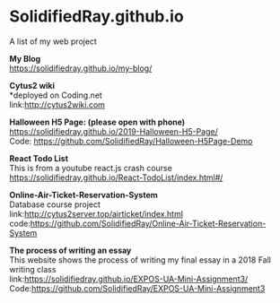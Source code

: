# SolidifiedRay.github.io
A list of my web project

**My Blog**  
https://solidifiedray.github.io/my-blog/  

**Cytus2 wiki**  
*deployed on Coding.net    
link:http://cytus2wiki.com  

**Halloween H5 Page: (please open with phone)**  
https://solidifiedray.github.io/2019-Halloween-H5-Page/  
Code: https://github.com/SolidifiedRay/Halloween-H5Page-Demo  
   
   
**React Todo List**  
This is from a youtube react.js crash course   
https://solidifiedray.github.io/React-TodoList/index.html#/  

**Online-Air-Ticket-Reservation-System**  
Database course project  
link:http://cytus2server.top/airticket/index.html  
code:https://github.com/SolidifiedRay/Online-Air-Ticket-Reservation-System  

**The process of writing an essay**  
This website shows the process of writing my final essay in a 2018 Fall writing class  
link:https://solidifiedray.github.io/EXPOS-UA-Mini-Assignment3/   
Code:https://github.com/SolidifiedRay/EXPOS-UA-Mini-Assignment3
